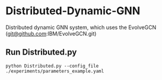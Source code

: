 # Distributed-Dynamic-GNN
Distributed dynamic GNN system, which uses the EvolveGCN (git@github.com:IBM/EvolveGCN.git)
## Run Distributed.py
```
python Distributed.py --config_file ./experiments/parameters_example.yaml
```
